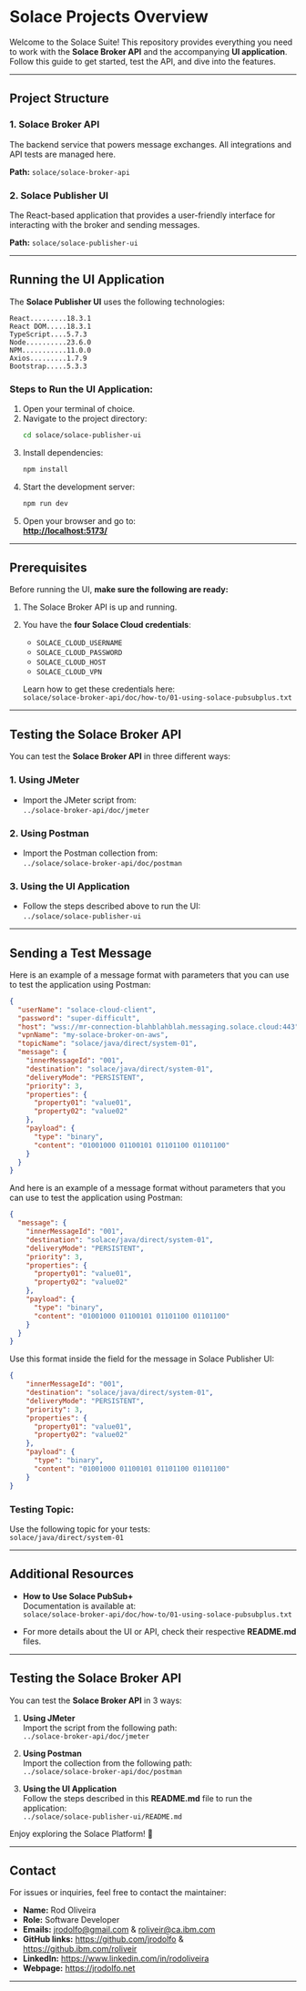 # Solace Projects Overview

Welcome to the Solace Suite! This repository provides everything you need to work with the **Solace Broker API** and the accompanying **UI application**. Follow this guide to get started, test the API, and dive into the features.

---

## Project Structure

### 1. **Solace Broker API**
The backend service that powers message exchanges. All integrations and API tests are managed here.

**Path:** `solace/solace-broker-api`

### 2. **Solace Publisher UI**
The React-based application that provides a user-friendly interface for interacting with the broker and sending messages.

**Path:** `solace/solace-publisher-ui`

---

## Running the UI Application

The **Solace Publisher UI** uses the following technologies:

```text
React.........18.3.1
React DOM.....18.3.1
TypeScript....5.7.3
Node..........23.6.0
NPM...........11.0.0
Axios.........1.7.9
Bootstrap.....5.3.3
```

### Steps to Run the UI Application:

1. Open your terminal of choice.
2. Navigate to the project directory:
   ```bash
   cd solace/solace-publisher-ui
   ```
3. Install dependencies:
   ```bash
   npm install
   ```
4. Start the development server:
   ```bash
   npm run dev
   ```
5. Open your browser and go to:  
   **[http://localhost:5173/](http://localhost:5173/)**

---

## Prerequisites

Before running the UI, **make sure the following are ready:**

1. The Solace Broker API is up and running.
2. You have the **four Solace Cloud credentials**:
   - `SOLACE_CLOUD_USERNAME`
   - `SOLACE_CLOUD_PASSWORD`
   - `SOLACE_CLOUD_HOST`
   - `SOLACE_CLOUD_VPN`

   Learn how to get these credentials here:  
   `solace/solace-broker-api/doc/how-to/01-using-solace-pubsubplus.txt`

---

## Testing the Solace Broker API

You can test the **Solace Broker API** in three different ways:

### 1. **Using JMeter**
- Import the JMeter script from:  
  `../solace-broker-api/doc/jmeter`

### 2. **Using Postman**
- Import the Postman collection from:  
  `../solace/solace-broker-api/doc/postman`

### 3. **Using the UI Application**
- Follow the steps described above to run the UI:  
  `../solace/solace-publisher-ui`

---

## Sending a Test Message

Here is an example of a message format with parameters that you can use to test the application using Postman:

```json
{
  "userName": "solace-cloud-client",
  "password": "super-difficult",
  "host": "wss://mr-connection-blahblahblah.messaging.solace.cloud:443",
  "vpnName": "my-solace-broker-on-aws",
  "topicName": "solace/java/direct/system-01",
  "message": {
    "innerMessageId": "001",
    "destination": "solace/java/direct/system-01",
    "deliveryMode": "PERSISTENT",
    "priority": 3,
    "properties": {
      "property01": "value01",
      "property02": "value02"
    },
    "payload": {
      "type": "binary",
      "content": "01001000 01100101 01101100 01101100"
    }
  }
}
```

And here is an example of a message format without parameters that you can use to test the application using Postman:

```json
{
  "message": {
    "innerMessageId": "001",
    "destination": "solace/java/direct/system-01",
    "deliveryMode": "PERSISTENT",
    "priority": 3,
    "properties": {
      "property01": "value01",
      "property02": "value02"
    },
    "payload": {
      "type": "binary",
      "content": "01001000 01100101 01101100 01101100"
    }
  }
}
```

Use this format inside the field for the message in Solace Publisher UI:
```json
{
    "innerMessageId": "001",
    "destination": "solace/java/direct/system-01",
    "deliveryMode": "PERSISTENT",
    "priority": 3,
    "properties": {
      "property01": "value01",
      "property02": "value02"
    },
    "payload": {
      "type": "binary",
      "content": "01001000 01100101 01101100 01101100"
    }
}
```


### Testing Topic:
Use the following topic for your tests:  
`solace/java/direct/system-01`

---

## Additional Resources

- **How to Use Solace PubSub+**  
  Documentation is available at:  
  `solace/solace-broker-api/doc/how-to/01-using-solace-pubsubplus.txt`

- For more details about the UI or API, check their respective **README.md** files.

---

## Testing the Solace Broker API

You can test the **Solace Broker API** in 3 ways:

1. **Using JMeter**  
   Import the script from the following path:  
   `../solace-broker-api/doc/jmeter`

2. **Using Postman**  
   Import the collection from the following path:  
   `../solace/solace-broker-api/doc/postman`

3. **Using the UI Application**  
   Follow the steps described in this **README.md** file to run the application:  
   `../solace/solace-publisher-ui/README.md`

Enjoy exploring the Solace Platform! 🚀

---
## Contact

For issues or inquiries, feel free to contact the maintainer:

- **Name:** Rod Oliveira
- **Role:** Software Developer
- **Emails:** jrodolfo@gmail.com & roliveir@ca.ibm.com
- **GitHub links:** https://github.com/jrodolfo & https://github.ibm.com/roliveir
- **LinkedIn:** https://www.linkedin.com/in/rodoliveira
- **Webpage:** https://jrodolfo.net
---
